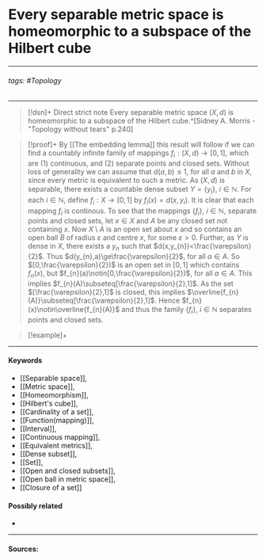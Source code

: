 # Every separable metric space is homeomorphic to a subspace of the Hilbert cube
***
###### tags: #Topology 
***
>[!dsn]+ Direct strict note
>Every separable metric space $(X,d)$ is homeomorphic to a subspace of the Hilbert cube.^[Sidney A. Morris - "Topology without tears" p.240]

>[!proof]+
>By [[The embedding lemma]] this result will follow if we can find a countably infinite family of mappings $f_{i}:(X,d)\to[0,1]$, which are $(1)$ continuous, and $(2)$ separate points and closed sets.
>Without loss of generality we can assume that $d(a,b)\le1$, for all $a$ and $b$ in $X$, since every metric is equivalent to such a metric.
>As $(X,d)$ is separable, there exists a countable dense subset $Y=\{y_{i}\}$, $i\in\mathbb{N}$. For each $i\in\mathbb{N}$, define $f_{i}:X\to[0,1]$ by $f_{i}(x)=d(x,y_{i})$. It is clear that each mapping $f_{i}$ is continous.
>To see that the mappings $\{f_{i}\}$, $i\in\mathbb{N}$, separate points and closed sets, let $x\in X$ and $A$ be any closed set not containing $x$. Now $X\setminus A$ is an open set about $x$ and so contains an open ball $B$ of radius $\varepsilon$ and centre $x$, for some $\varepsilon>0$.
>Further, as $Y$ is dense in $X$, there exists a $y_{n}$ such that $d(x,y_{n})<\frac{\varepsilon}{2}$. Thus $d(y_{n},a)\ge\frac{\varepsilon}{2}$, for all $a\in A$.
>So $[0,\frac{\varepsilon}{2})$ is an open set in $[0,1]$ which contains $f_{n}(x)$, but $f_{n}(a)\notin[0,\frac{\varepsilon}{2})$, for all $a\in A$. This implies $f_{n}(A)\subseteq[\frac{\varepsilon}{2},1]$. As the set $[\frac{\varepsilon}{2},1]$ is closed, this implies $\overline{f_{n}(A)}\subseteq[\frac{\varepsilon}{2},1]$.
>Hence $f_{n}(x)\notin\overline{f_{n}(A)}$ and thus the family $\{f_{i}\}$, $i\in\mathbb{N}$ separates points and closed sets.

>[!example]+ 
>
***
#### Keywords
- [[Separable space]],
- [[Metric space]],
- [[Homeomorphism]],
- [[Hilbert's cube]],
- [[Cardinality of a set]],
- [[Function(mapping)]],
- [[Interval]],
- [[Continuous mapping]],
- [[Equivalent metrics]],
- [[Dense subset]],
- [[Set]],
- [[Open and closed subsets]],
- [[Open ball in metric space]],
- [[Closure of a set]]
#### Possibly related
- 
***
#### Sources: